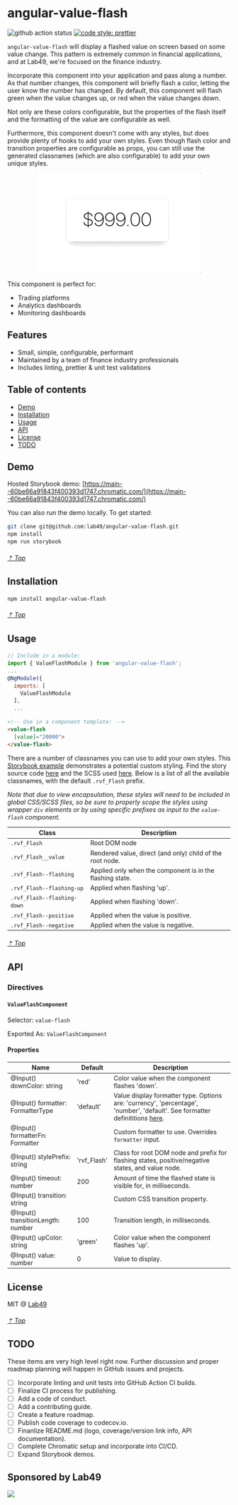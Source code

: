 # angular-value-flash

![github action status](https://github.com/lab49/angular-value-flash/actions/workflows/github-actions.yml/badge.svg?branch=main)
[![code style: prettier](https://img.shields.io/badge/code_style-prettier-ff69b4.svg?style=flat-square)](https://github.com/prettier/prettier)

`angular-value-flash` will display a flashed value on screen based on some value change. This pattern is extremely common in financial applications, and at Lab49, we're focused on the finance industry.

Incorporate this component into your application and pass along a number. As that number changes, this component will briefly flash a color, letting the user know the number has changed. By default, this component will flash green when the value changes up, or red when the value changes down.

Not only are these colors configurable, but the properties of the flash itself and the formatting of the value are configurable as well.

Furthermore, this component doesn't come with any styles, but does provide plenty of hooks to add your own styles. Even though flash color and transition properties are configurable as props, you can still use the generated classnames (which are also configurable) to add your own unique styles.

<p align="center">
  <img src="https://github.com/lab49/angular-value-flash/blob/e7bfdca7c3de7004f0762e262b1dc6ca2cb12c05/.github/motion.gif">
</p>

This component is perfect for:

- Trading platforms
- Analytics dashboards
- Monitoring dashboards

## Features

- Small, simple, configurable, performant
- Maintained by a team of finance industry professionals
- Includes linting, prettier & unit test validations


## Table of contents

- [Demo](#demo)
- [Installation](#installation)
- [Usage](#usage)
- [API](#api)
- [License](#license)
- [TODO](#TODO)

## Demo

Hosted Storybook demo: [https://main--60be66a91843f400393d1747.chromatic.com/](https://main--60be66a91843f400393d1747.chromatic.com/)

You can also run the demo locally.  To get started:

```sh
git clone git@github.com:lab49/angular-value-flash.git
npm install
npm run storybook
```

###### [⇡ Top](#table-of-contents)

## Installation

```sh
npm install angular-value-flash
```

###### [⇡ Top](#table-of-contents)

## Usage

```js
// Include in a module:
import { ValueFlashModule } from 'angular-value-flash';
...
@NgModule({
  imports: [
    ValueFlashModule
  ],
  ...
```

```html
<!-- Use in a component template: -->
<value-flash
  [value]="20000">
</value-flash>
```

There are a number of classnames you can use to add your own styles. This [Storybook example](https://60be66a91843f400393d1747-pyomkpvvzt.chromatic.com/?path=/story/components-value-flash--make-it-nice) demonstrates a potential custom styling.  Find the story source code [here](https://github.com/lab49/angular-value-flash/blob/main/stories/ValueFlash.stories.ts#L86) and the SCSS used [here](https://github.com/lab49/angular-value-flash/blob/main/stories/styles/make-it-nice-theme.scss).  Below is a list of all the available classnames, with the default `.rvf_Flash` prefix.

_Note that due to view encapsulation, these styles will need to be included in global CSS/SCSS files, so be sure to properly scope the styles using wrapper `div` elements or by using specific prefixes as input to the `value-flash` component._

| Class | Description |
| --- | --- |
| `.rvf_Flash` | Root DOM node |
| `.rvf_Flash__value` | Rendered value, direct (and only) child of the root node. |
| `.rvf_Flash--flashing` | Applied only when the component is in the flashing state. |
| `.rvf_Flash--flashing-up` | Applied when flashing 'up'. |
| `.rvf_Flash--flashing-down` | Applied when flashing 'down'. |
| `.rvf_Flash--positive` | Applied when the value is positive. |
| `.rvf_Flash--negative` | Applied when the value is negative. |


###### [⇡ Top](#table-of-contents)

## API

### Directives

#### `ValueFlashComponent`

Selector: `value-flash`

Exported As: `ValueFlashComponent`

#### Properties

| Name | Default | Description |
| --- | --- | --- |
| @Input() downColor: string | 'red' | Color value when the component flashes 'down'. |
| @Input() formatter: FormatterType | 'default' | Value display formatter type. Options are: 'currency', 'percentage', 'number', 'default'.  See formatter definititions [here](https://github.com/lab49/angular-value-flash/blob/main/projects/value-flash/src/lib/formatters/index.ts).  |
| @Input() formatterFn: Formatter | | Custom formatter to use.  Overrides `formatter` input. |
| @Input() stylePrefix: string | 'rvf_Flash' | Class for root DOM node and prefix for flashing states, positive/negative states, and value node. |
| @Input() timeout: number | 200 | Amount of time the flashed state is visible for, in milliseconds. |
| @Input() transition: string | | Custom CSS transition property. |
| @Input() transitionLength: number | 100 | Transition length, in milliseconds. |
| @Input() upColor: string | 'green' | Color value when the component flashes 'up'. |
| @Input() value: number | 0 | Value to display. |


## License

MIT @ [Lab49](https://lab49.com)

###### [⇡ Top](#table-of-contents)

## TODO

These items are very high level right now. Further discussion and proper roadmap planning will happen in GitHub issues and projects.

- [ ] Incorporate linting and unit tests into GitHub Action CI builds.
- [ ] Finalize CI process for publishing.
- [ ] Add a code of conduct.
- [ ] Add a contributing guide.
- [ ] Create a feature roadmap.
- [ ] Publish code coverage to codecov.io.
- [ ] Finanlize README.md (logo, coverage/version link info, API documentation).
- [ ] Complete Chromatic setup and incorporate into CI/CD.
- [ ] Expand Storybook demos.

## Sponsored by Lab49

<a href="https://lab49.com">
  <img src="https://www.lab49.com/wp-content/uploads/2020/06/logo.svg" />
</a>
